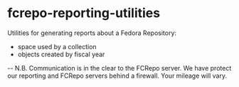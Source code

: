 fcrepo-reporting-utilities
==========================

Utilities for generating reports about a Fedora Repository:

- space used by a collection
- objects created by fiscal year

--
N.B.   Communication is in the clear to the FCRepo server. We have protect our 
       reporting and FCRepo servers behind a firewall.  Your mileage will vary.